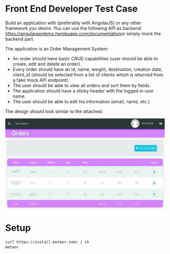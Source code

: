 # Front End Developer Test Case

Build an application with (preferably with AngularJS) or any other framework you desire. 
You can use the following API as backend: 
[https://angular­api­demo.herokuapp.com/documentation​](https://angular­api­demo.herokuapp.com/documentation​)
or simply mock the backend part. 
 
The application is an Order Management System: 
 
* An order should have basic CRUD capabilities (user should be able to create, edit and 
delete an order).  
* Every order should have an id, name, weight, destination, creation date, client_id 
(should be selected from a list of clients which is returned from a fake mock API 
endpoint). 
* The user should be able to view all orders and sort them by fields. 
* The application should have a sticky header with the logged in user name. 
* The user should be able to edit his information (email, name, etc.) 
 
The design should look similar to the attached:

![screenshot](./public/img/dj.png)

# Setup

```
curl https://install.meteor.com/ | sh
meteor
```
